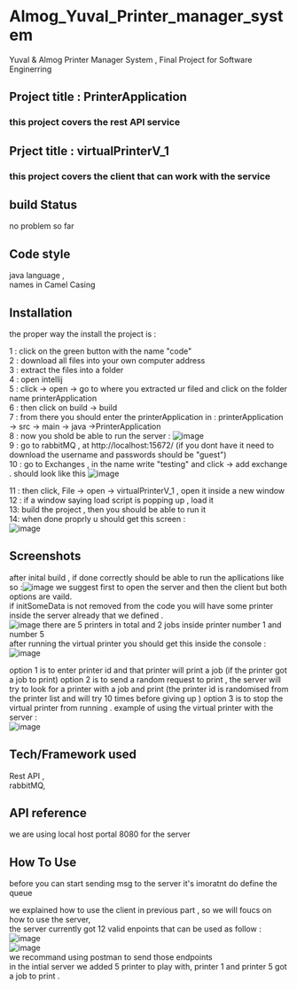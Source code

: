 # Almog_Yuval_Printer_manager_system
Yuval &amp; Almog Printer Manager System , Final Project for Software Enginerring <br>

## Project title : PrinterApplication
### this project covers the rest API service 
## Prject title : virtualPrinterV_1
### this project covers the client that can work with the service 

## build Status
 no problem so far <br>
## Code style
java language , <br>
names in Camel Casing  <br>

## Installation
the proper way the install the project is : <br>

1 : click on the green button with the name "code" <br>
2 : download all files into your own computer address <br>
3 : extract the files into a folder <br>
4 : open intellij <br>
5 : click  -> open -> go to where you extracted ur filed and click on the folder name printerApplication <br>
6 : then click on build -> build  <br>
7 : from there you should enter the printerApplication in : printerApplication -> src -> main -> java ->PrinterApplication <br>
8 : now you shold be able to run the server : ![image](https://user-images.githubusercontent.com/120096334/221839310-547533b2-5d49-4d10-a02a-44c06585d274.png) <br>
9 : go to rabbitMQ , at http://localhost:15672/  (if you dont have it need to download the username and passwords should be "guest") <br>
10 : go to Exchanges , in the name write "testing" and click -> add exchange . should look like this ![image](https://user-images.githubusercontent.com/120096334/221852343-89e4a66a-419a-479b-b06e-6715df77e345.png)

11 : then click, File -> open -> virtualPrinterV_1 , open it inside a new window 
12 : if a window saying load script is popping up , load it <br>
13: build the project , then you should be able to run it <br>
14: when done proprly u should get this screen : <br>
![image](https://user-images.githubusercontent.com/120096334/221848468-3b3a7286-3f08-4e6a-896b-65a0731f0a81.png)




## Screenshots
after inital build , if done correctly should be able to run the apllications like so :![image](https://user-images.githubusercontent.com/120096334/221821299-1767ddaf-4703-46c4-9208-56e68d0a94ba.png)
we suggest first to open the server and then the client but both options are vaild.<br>
if initSomeData is not removed from the code you will have some printer inside the server already that we defined .<br>
![image](https://user-images.githubusercontent.com/120096334/221821952-14032502-f017-416a-afae-f7aa6a105860.png)
there are 5 printers in total and 2 jobs inside printer number 1 and number 5 <br>
after running the virtual printer you should get this inside the console :
![image](https://user-images.githubusercontent.com/120096334/221822298-58496530-9f39-42fd-8190-aa017036192e.png)

option 1 is to enter printer id and that printer will print a job (if the printer got a job to print)
option 2 is to send a random request to print , the server will try to look for a printer with a job and print (the printer id is randomised from the printer list and will try 10 times before giving up ) 
option 3 is to stop the virtual printer from running .
example of using the virtual printer with the server : <br>
![image](https://user-images.githubusercontent.com/120096334/221848610-22498270-281c-4c2f-8736-a0c44ea9fa5a.png)


## Tech/Framework used
Rest API , <br>
rabbitMQ, <br>

## API reference
we are using local host portal 8080 for the server <br>

## How To Use
before you can start sending msg to the server it's imoratnt do define the queue <br>

we explained how to use the client in previous part , so we will foucs on how to use the server,<br>
the server currently got 12 valid enpoints that can be used as follow : <br>
![image](https://user-images.githubusercontent.com/120096334/221850102-8d8399cb-b528-4c5f-8616-61fbfbcdff8b.png)<br>
![image](https://user-images.githubusercontent.com/120096334/221850158-20143663-afdb-4796-ae78-1c7608d7b145.png)<br>
 we recommand using postman to send those endpoints <br>
 in the intial server we added 5 printer to play with, printer 1 and printer 5 got a job to print .


